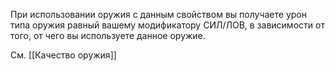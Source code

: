При использовании оружия с данным свойством вы получаете урон типа оружия равный вашему модификатору СИЛ/ЛОВ, в зависимости от того, от чего вы используете данное оружие.

См. [[Качество оружия]]